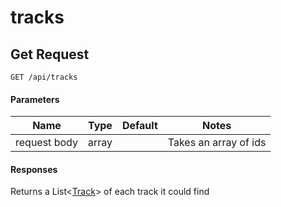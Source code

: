 # tracks
## Get Request

`GET /api/tracks`

#### Parameters

|Name|Type|Default|Notes|
|---|---|---|---|
|request body|array||Takes an array of ids|

#### Responses
Returns a List<[Track](models/track)> of each track it could find